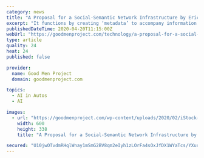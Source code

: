 ```yaml
---
category: news
title: "A Proposal for a Social-Semantic Network Infrastructure by Eric Hunting"
excerpt: "It functions by creating ‘metadata’ to accompany information as it is entered into the on-line environment so that this information can be automatically associated with related information by passive distributed intelligence ... changing personal work and travel schedule to your self-driving automobile, or the ticket sales of railways ..."
publishedDateTime: 2020-04-20T11:15:00Z
webUrl: "https://goodmenproject.com/technology/a-proposal-for-a-social-semantic-network-infrastructure-by-eric-hunting/"
type: article
quality: 24
heat: 24
published: false

provider:
  name: Good Men Project
  domain: goodmenproject.com

topics:
  - AI in Autos
  - AI

images:
  - url: "https://goodmenproject.com/wp-content/uploads/2020/02/iStock-1131198259-1.jpg"
    width: 600
    height: 338
    title: "A Proposal for a Social-Semantic Network Infrastructure by Eric Hunting"

secured: "U10jwOTvdmRHqlWnay1mSmG2BV8qm2eIyh1zLOrFa4sOxJfDX1WYaTcs/YXur1NMJ55/hhWpvQE7n5+q1ac9Lgn8BQGsnbn0i46wxvba3uEnjfeF7esP5mQJalgnhmYWuD/STZejgobnr7sYCBeZqvC7x9ckNekFxSa3U2+jU0yU4ePYaIPKq7hlXkVf8MLzNBghEzvGAtgrxrxxrlAWwXEugniMJIliZocidr6yVePjg+X56vmPm4PyHSsAte1W41zwURxZDo2EJSu4VuwTUQrFBUxDyDO2QkjvjsvW7a6jw+jdfgONopdXDrmfWgFH;C2MMX/Cnnk12u4fxez92Fg=="
---
```


